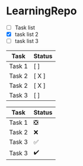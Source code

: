 # LearningRepo

- [ ] Task list
- [x] task list 2
- [ ] task list 3

| Task         | Status    |
|--------------|-----------|
| Task 1       | [ ]       |
| Task 2       | [ X ]       |
| Task 2       | [ X ]       |
| Task 3       | [ ]       |


| Task         | Status    |
|--------------|-----------|
| Task 1       | :negative_squared_cross_mark:      |
| Task 2       | :x:|
| Task 3       | :white_check_mark:       |
| Task 3       | :heavy_check_mark:       |
